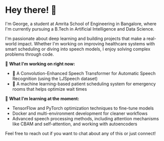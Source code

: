 # Hey there! 👋

I'm George, a student at Amrita School of Engineering in Bangalore, where I'm currently pursuing a B.Tech in Artificial Intelligence and Data Science.

I'm passionate about deep learning and building projects that make a real-world impact. Whether I'm working on improving healthcare systems with smart scheduling or diving into speech models, I enjoy solving complex problems through code.

🔭 **What I'm working on right now:**  
- 🧠 A Convolution-Enhanced Speech Transformer for Automatic Speech Recognition (using the LJSpeech dataset)  
- 🏥 A machine learning-based patient scheduling system for emergency rooms that helps optimize wait times  

🌱 **What I'm learning at the moment:**  
- TensorFlow and PyTorch optimization techniques to fine-tune models  
- Docker and multi-environment development for cleaner workflows  
- Advanced speech processing methods, including attention mechanisms like CBAM and self-attention, and working with autoencoders

Feel free to reach out if you want to chat about any of this or just connect!
